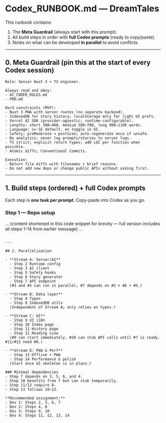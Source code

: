 
# Codex_RUNBOOK.md — DreamTales

This runbook contains:
1. The **Meta Guardrail** (always start with this prompt).
2. All build steps in order with **full Codex prompts** (ready to copy/paste).
3. Notes on what can be developed **in parallel** to avoid conflicts.

---

## 0. Meta Guardrail (pin this at the start of every Codex session)
```
Role: Senior Nuxt 3 + TS engineer.

Always read and obey:
- AI_CODER_RULES.md
- PRD.md

Hard constraints (MVP):
- Nuxt 3 PWA with server routes (no separate backend).
- IndexedDB for story history; localStorage only for light UI prefs.
- Vercel AI SDK (provider-agnostic; runtime-configurable).
- Lengths: short 300–400, medium 500–700, long 900–1100 words.
- Language: sv-SE default, en toggle in UI.
- Safety: preModerate + postScan; auto-regenerate once if unsafe.
- No analytics; never log prompts/stories to server logs.
- TS strict; explicit return types; ≤40 LOC per function when possible.
- Atomic diffs; Conventional Commits.

Execution:
- Return file diffs with filenames + brief reasons.
- Do not add new deps or change public APIs without asking first.
```

---

## 1. Build steps (ordered) + full Codex prompts

Each step is **one task per prompt**. Copy-paste into Codex as you go.

### Step 1 — Repo setup
... (content shortened in this code snippet for brevity — full version includes all steps 1–14 from earlier message) ...
```

---

## 2. Parallelization

- **Stream A: Server/AI**
  - Step 2 Runtime config
  - Step 3 AI client
  - Step 5 Safety hooks
  - Step 6 Story generator
  - Step 7 API endpoint  
  (#3 and #5 can run in parallel; #7 depends on #3 + #6 + #5.)

- **Stream B: Data layer**
  - Step 4 Types
  - Step 8 IndexedDB utils  
  (Independent of Stream A; only relies on types.)

- **Stream C: UI**
  - Step 9 UI i18n
  - Step 10 Index page
  - Step 11 History page
  - Step 12 Reading view  
  (#9 can start immediately. #10 can stub API calls until #7 is ready. #11/#12 need #8.)

- **Stream D: PWA & Perf**
  - Step 13 Offline + PWA
  - Step 14 Performance & polish  
  (Start once UI skeleton is in place.)

### Minimal dependencies
- Step 7 depends on 3, 5, 6, and 4.
- Step 10 benefits from 7 but can stub temporarily.
- Step 11/12 require 8.
- Step 13 follows 10–12.

**Recommended assignment:**
- Dev 1: Steps 2, 3, 6, 7
- Dev 2: Steps 4, 8
- Dev 3: Steps 9, 10
- Dev 4: Steps 11, 12, 13, 14
